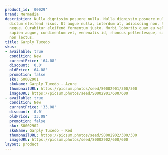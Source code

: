 ```yaml
---
product_id: '00029'
brand: Mermedia
description: Nulla dignissim posuere nulla. Nulla dignissim posuere nulla. Aliquam
  dictum eleifend risus. Ut augue nulla, interdum at, adipiscing non, tristique eget,
  neque. Curabitur eleifend fermentum justo. Morbi lobortis quam eu velit. Nullam
  sapien augue, condimentum vel, venenatis id, rhoncus pellentesque, sapien. Donec
  non lectus.
title: Garply Tuxedo
skus:
- available: true
  condition: New
  currentPrice: '64.08'
  discount: '0.0'
  oldPrice: '64.08'
  promotion: false
  sku: S0002901
  skuName: Garply Tuxedo - Azure
  thumbnailURL: https://picsum.photos/seed/S0002901/300/300
  imageURL: https://picsum.photos/seed/S0002901/600/600
- available: true
  condition: New
  currentPrice: '33.08'
  discount: '0.0'
  oldPrice: '33.08'
  promotion: false
  sku: S0002902
  skuName: Garply Tuxedo - Red
  thumbnailURL: https://picsum.photos/seed/S0002902/300/300
  imageURL: https://picsum.photos/seed/S0002902/600/600
layout: product
---
```

